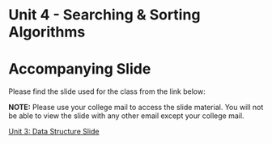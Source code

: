 # Unit 4 - Searching & Sorting Algorithms

# Accompanying Slide

Please find the slide used for the class from the link below:

**NOTE:** Please use your college mail to access the slide material.
You will not be able to view the slide with any other email except your college mail.

[Unit 3: Data Structure Slide](https://docs.google.com/presentation/d/1YKcSbvUoEDq_h8qLcWs0_T0TwgxdBRsG8A3gtJJSPqg/edit?usp=sharing)
